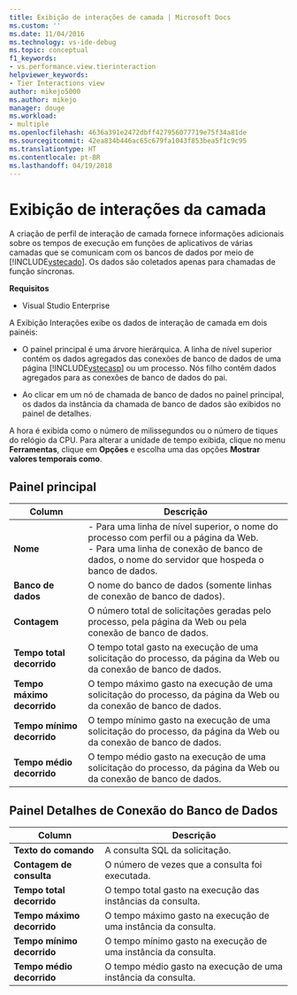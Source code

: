 ```yaml
---
title: Exibição de interações de camada | Microsoft Docs
ms.custom: ''
ms.date: 11/04/2016
ms.technology: vs-ide-debug
ms.topic: conceptual
f1_keywords:
- vs.performance.view.tierinteraction
helpviewer_keywords:
- Tier Interactions view
author: mikejo5000
ms.author: mikejo
manager: douge
ms.workload:
- multiple
ms.openlocfilehash: 4636a391e2472dbff427956077719e75f34a81de
ms.sourcegitcommit: 42ea834b446ac65c679fa1043f853bea5f1c9c95
ms.translationtype: HT
ms.contentlocale: pt-BR
ms.lasthandoff: 04/19/2018
---
```

# <a name="tier-interactions-view"></a>Exibição de interações da camada

A criação de perfil de interação de camada fornece informações adicionais sobre os tempos de execução em funções de aplicativos de várias camadas que se comunicam com os bancos de dados por meio de [!INCLUDE[vstecado](../data-tools/includes/vstecado_md.md)]. Os dados são coletados apenas para chamadas de função síncronas.

**Requisitos**

- Visual Studio Enterprise

A Exibição Interações exibe os dados de interação de camada em dois painéis:

- O painel principal é uma árvore hierárquica. A linha de nível superior contém os dados agregados das conexões de banco de dados de uma página [!INCLUDE[vstecasp](../code-quality/includes/vstecasp_md.md)] ou um processo. Nós filho contêm dados agregados para as conexões de banco de dados do pai.

- Ao clicar em um nó de chamada de banco de dados no painel principal, os dados da instância da chamada de banco de dados são exibidos no painel de detalhes.

 A hora é exibida como o número de milissegundos ou o número de tiques do relógio da CPU. Para alterar a unidade de tempo exibida, clique no menu **Ferramentas**, clique em **Opções** e escolha uma das opções **Mostrar valores temporais como**.

## <a name="master-pane"></a>Painel principal

|Column|Descrição|
|------------|-----------------|
|**Nome**|- Para uma linha de nível superior, o nome do processo com perfil ou a página da Web.<br />- Para uma linha de conexão de banco de dados, o nome do servidor que hospeda o banco de dados.|
|**Banco de dados**|O nome do banco de dados (somente linhas de conexão de banco de dados).|
|**Contagem**|O número total de solicitações geradas pelo processo, pela página da Web ou pela conexão de banco de dados.|
|**Tempo total decorrido**|O tempo total gasto na execução de uma solicitação do processo, da página da Web ou da conexão de banco de dados.|
|**Tempo máximo decorrido**|O tempo máximo gasto na execução de uma solicitação do processo, da página da Web ou da conexão de banco de dados.|
|**Tempo mínimo decorrido**|O tempo mínimo gasto na execução de uma solicitação do processo, da página da Web ou da conexão de banco de dados.|
|**Tempo médio decorrido**|O tempo médio gasto na execução de uma solicitação do processo, da página da Web ou da conexão de banco de dados.|

## <a name="database-connection-details-pane"></a>Painel Detalhes de Conexão do Banco de Dados

|Column|Descrição|
|------------|-----------------|
|**Texto do comando**|A consulta SQL da solicitação.|
|**Contagem de consulta**|O número de vezes que a consulta foi executada.|
|**Tempo total decorrido**|O tempo total gasto na execução das instâncias da consulta.|
|**Tempo máximo decorrido**|O tempo máximo gasto na execução de uma instância da consulta.|
|**Tempo mínimo decorrido**|O tempo mínimo gasto na execução de uma instância da consulta.|
|**Tempo médio decorrido**|O tempo médio gasto na execução de uma instância da consulta.|